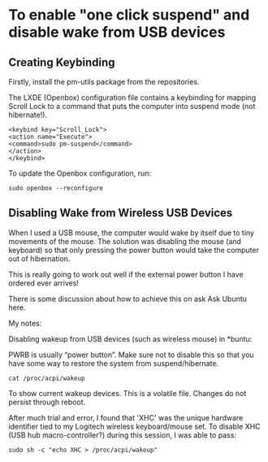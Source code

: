 # To enable "one click suspend" and disable wake from USB devices

## Creating Keybinding

Firstly, install the pm-utils package from the repositories.

The LXDE (Openbox) configuration file contains a keybinding for mapping Scroll Lock to a command that puts the computer into suspend mode (not hibernate!).


```
<keybind key="Scroll_Lock">
<action name="Execute">
<command>sudo pm-suspend</command>
</action>
</keybind>
```

To update the Openbox configuration, run:
```
sudo openbox --reconfigure
```

## Disabling Wake from Wireless USB Devices

When I used a USB mouse, the computer would wake by itself due to tiny movements of the mouse. The solution was disabling the mouse (and keyboard) so that only pressing the power button would take the computer out of hibernation.

This is really going to work out well if the external power button I have ordered ever arrives!

There is some discussion about how to achieve this on ask Ask Ubuntu here.

My notes:

Disabling wakeup from USB devices (such as wireless mouse) in *buntu:

PWRB is usually “power button”. Make sure not to disable this so that you have some way to restore the system from suspend/hibernate.

```
cat /proc/acpi/wakeup
```

To show current wakeup devices. This is a volatile file. Changes do not persist through reboot.

After much trial and error, I found that 'XHC' was the unique hardware identifier tied to my Logitech wireless keyboard/mouse set. To disable XHC (USB hub macro-controller?) during this session, I was able to pass: 

```
sudo sh -c "echo XHC > /proc/acpi/wakeup"
```
